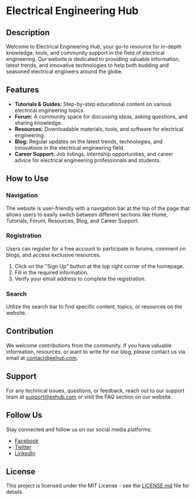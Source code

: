 # Electrical Engineering Hub

## Description

Welcome to Electrical Engineering Hub, your go-to resource for in-depth knowledge, tools, and community support in the field of electrical engineering. Our website is dedicated to providing valuable information, latest trends, and innovative technologies to help both budding and seasoned electrical engineers around the globe.

## Features

- **Tutorials & Guides:** Step-by-step educational content on various electrical engineering topics.
- **Forum:** A community space for discussing ideas, asking questions, and sharing knowledge.
- **Resources:** Downloadable materials, tools, and software for electrical engineering.
- **Blog:** Regular updates on the latest trends, technologies, and innovations in the electrical engineering field.
- **Career Support:** Job listings, internship opportunities, and career advice for electrical engineering professionals and students.

## How to Use

### Navigation
The website is user-friendly with a navigation bar at the top of the page that allows users to easily switch between different sections like Home, Tutorials, Forum, Resources, Blog, and Career Support.

### Registration
Users can register for a free account to participate in forums, comment on blogs, and access exclusive resources.

1. Click on the "Sign Up" button at the top right corner of the homepage.
2. Fill in the required information.
3. Verify your email address to complete the registration.

### Search
Utilize the search bar to find specific content, topics, or resources on the website.

## Contribution

We welcome contributions from the community. If you have valuable information, resources, or want to write for our blog, please contact us via email at contact@eehub.com.

## Support

For any technical issues, questions, or feedback, reach out to our support team at support@eehub.com or visit the FAQ section on our website.

## Follow Us

Stay connected and follow us on our social media platforms:

- [Facebook](#)
- [Twitter](#)
- [LinkedIn](#)

## License

This project is licensed under the MIT License - see the [LICENSE.md](LICENSE.md) file for details.

